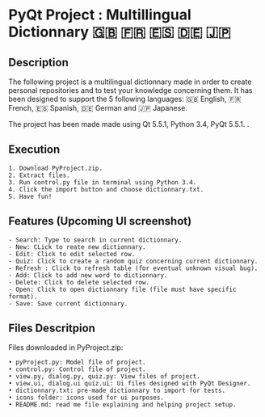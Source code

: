# **PyQt Project : Multillingual Dictionnary :gb: :fr: :es: :de: :jp:**

## **Description**
The following project is a multilingual dictionnary made in order to create personal repositories and to test your knowledge concerning them. It has been designed to support the 5 following languages: :gb: English, :fr: French, :es: Spanish, :de: German and :jp: Japanese.

The project has been made made using Qt 5.5.1, Python 3.4, PyQt 5.5.1. .

## **Execution**
    1. Download PyProject.zip.
    2. Extract files.
    3. Run control.py file in terminal using Python 3.4.
    4. Click the import button and choose dictionnary.txt.
    5. Have fun!
    
## **Features (Upcoming UI screenshot)**

    - Search: Type to search in current dictionnary.
    - New: CLick to reate new dictionnary.
    - Edit: Click to edit selected row.
    - Quiz: Click to create a random quiz concerning current dictionnary.
    - Refresh : Click to refresh table (for eventual unknown visual bug).
    - Add: Click to add new word to dictionnary.
    - Delete: Click to delete selected row.
    - Open: Click to open dictionnary file (file must have specific format).
    - Save: Save current dictionnary.

## **Files Descritpion**
Files downloaded in PyProject.zip:

    • pyProject.py: Model file of project.
    • control.py: Control file of project.
    • view.py, dialog.py, quiz.py: View files of project.
    • view.ui, dialog.ui quiz.ui: Ui files designed with PyQt Designer.
    • dictionnary.txt: pre-made dictionnary to import for tests. 
    • icons folder: icons used for ui purposes.
    • README.md: read me file explaining and helping project setup.
    